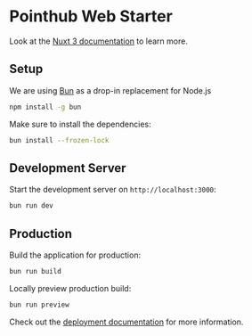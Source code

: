 # Pointhub Web Starter

Look at the [Nuxt 3 documentation](https://nuxt.com/docs/getting-started/introduction) to learn more.

## Setup
We are using [Bun](https://dev.pointhub.net/guide/introduction/bun) as a drop-in replacement for Node.js

```bash
npm install -g bun
```

Make sure to install the dependencies:

```bash
bun install --frozen-lock
```

## Development Server

Start the development server on `http://localhost:3000`:

```bash
bun run dev
```

## Production

Build the application for production:

```bash
bun run build
```

Locally preview production build:

```bash
bun run preview
```

Check out the [deployment documentation](https://nuxt.com/docs/getting-started/deployment) for more information.
